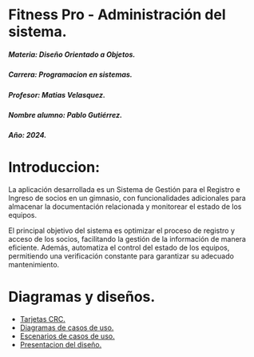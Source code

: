 # Fitness Pro - Administración del sistema. 

<p>

</p>

##### Materia: Diseño Orientado a Objetos. 
##### Carrera: Programacion en sistemas. 
##### Profesor: Matias Velasquez.
##### Nombre alumno: Pablo Gutiérrez.
##### Año: 2024.

# Introduccion: 

<p>

</p>

La aplicación desarrollada es un Sistema de Gestión para el Registro e Ingreso de socios en un gimnasio, con funcionalidades adicionales para almacenar la documentación relacionada y monitorear el estado de los equipos.

El principal objetivo del sistema es optimizar el proceso de registro y acceso de los socios, facilitando la gestión de la información de manera eficiente. Además, automatiza el control del estado de los equipos, permitiendo una verificación constante para garantizar su adecuado mantenimiento.

# Diagramas y diseños. 

- [Tarjetas CRC.](https://maps.google.com/) 
- [Diagramas de casos de uso.](https://maps.google.com/) 
- [Escenarios de casos de uso.](https://maps.google.com/)
- [Presentacion del diseño.](https://maps.google.com/)

</p>


<p>
